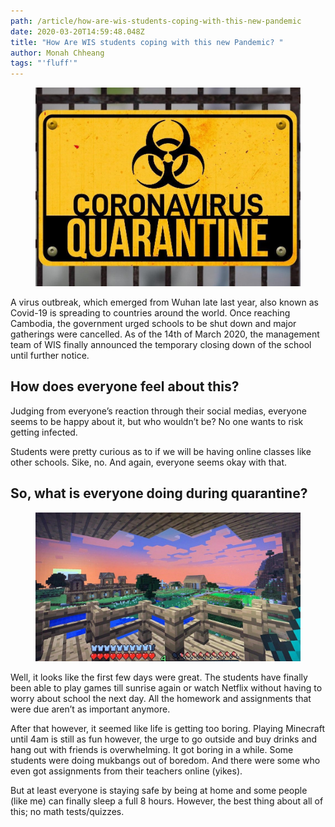 ```yaml
---
path: /article/how-are-wis-students-coping-with-this-new-pandemic
date: 2020-03-20T14:59:48.048Z
title: "How Are WIS students coping with this new Pandemic? "
author: Monah Chheang
tags: "'fluff'"
---
```

<figure><img src="https://raw.githubusercontent.com/masayaShinoda/wis-news/master/images/mona-corona-1.jpg" alt="coronao"></figure>

A virus outbreak, which emerged from Wuhan late last year, also known as Covid-19 is spreading to countries around the world. Once reaching Cambodia, the government urged schools to be shut down and major gatherings were cancelled. As of the 14th of March 2020, the management team of WIS finally announced the temporary closing down of the school until further notice.


## How does everyone feel about this?

Judging from everyone’s reaction through their social medias, everyone seems to be happy about it, but who wouldn’t be? No one wants to risk getting infected.

Students were pretty curious as to if we will be having online classes like other schools. Sike, no. And again, everyone seems okay with that. 

## So, what is everyone doing during quarantine?

<figure><img src="https://raw.githubusercontent.com/masayaShinoda/wis-news/master/images/mona-corona-2.jpg" alt="coronao 2"></figure>

Well, it looks like the first few days were great. The students have finally been able to play games till sunrise again or watch Netflix without having to worry about school the next day. All the homework and assignments that were due aren’t as important anymore.

After that however, it seemed like life is getting too boring. Playing Minecraft until 4am is still as fun however, the urge to go outside and buy drinks and hang out with friends is overwhelming. It got boring in a while. Some students were doing mukbangs out of boredom. And there were some who even got assignments from their teachers online (yikes).

But at least everyone is staying safe by being at home and some people (like me) can finally sleep a full 8 hours. However, the best thing about all of this; no math tests/quizzes. 